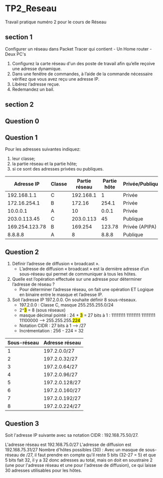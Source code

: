 # TP2_Reseau
Travail pratique numéro 2 pour le cours de Réseau

## section 1
Configurer un réseau dans Packet Tracer qui contient
    - Un Home router
    - Deux PC's
    
1.	Configurez la carte réseau d'un des poste de travail afin qu’elle reçoive une adresse dynamique.
2.	Dans une fenêtre de commandes, à l’aide de la commande nécessaire vérifiez que vous avez reçu une adresse IP.
3.	Libérez l’adresse reçue.
4.	Redemandez un bail.


## section 2


## Question 0


## Question 1
Pour les adresses suivantes indiquez:

1. leur classe;
2. la partie réseau et la partie hôte;
3. si ce sont des adresses privées ou publiques.

| Adresse IP      | Classe | Partie réseau | Partie hôte | Privée/Publique |
|-----------------|--------|---------------|-------------|-----------------|
| 192.168.1.1     | C      | 192.168.1     | 1           | Privée          |
| 172.16.254.1    | B      | 172.16        | 254.1       | Privée          |
| 10.0.0.1        | A      | 10            | 0.0.1       | Privée          |
| 203.0.113.45    | C      | 203.0.113     | 45          | Publique        |
| 169.254.123.78  | B      | 169.254       | 123.78      | Privée (APIPA)  |
| 8.8.8.8         | A      | 8             | 8.8.8       | Publique        |


## Question 2 
1.	Définir l’adresse de diffusion « broadcast ».
    - L’adresse de diffusion « broadcast » est la dernière adresse d’un sous-réseau qui permet de communiquer à tous les hôtes.
2.	Quelle est l’opération effectuée sur une adresse pour déterminer l’adresse de réseau ?
    - Pour déterminer l’adresse réseau, on fait une opération ET Logique en binaire entre le masque et l’adresse IP.  
3.	Soit l’adresse IP 197.2.0.0. On souhaite définir 8 sous-réseaux.
    - 197.2.0.0 : Classe C, masque 255.255.255.0/24
    - 2^<mark>3</mark> = 8 (sous réseaux)
    - masque décimal pointé : 24 + <mark>3</mark> = 27 bits à 1 : 11111111 11111111 11111111 11100000 --> 255.255.255.<mark>224</mark>
    - Notation CIDR : 27 bits à 1 --­> /27
    - Incrémentation : 256 - 224 = 32
      
| Sous-réseau | Adresse réseau |
|-------------|----------------|
| 1           | 197.2.0.0/27   |
| 2           | 197.2.0.32/27  |
| 3           | 197.2.0.64/27  |
| 4           | 197.2.0.96/27  |
| 5           | 197.2.0.128/27 |
| 6           | 197.2.0.160/27 |
| 7           | 197.2.0.192/27 |
| 8           | 197.2.0.224/27 |



## Question 3

Soit l'adresse IP suivante avec sa notation CIDR : 192.168.75.50/27.

L'adresse réseau est 192.168.75.0/27
L'adresse de diffusion est 192.168.75.31/27
Nombre d'hôtes possibles (30) : Avec un masque de sous-réseau de /27, il faut prendre en compte qu'il reste 5 bits (32-27 = 5) et que
5 bits fait 32, il y a 32 donc adresses au total, 
mais on doit en soustraire 2 (une pour l'adresse réseau et une pour l'adresse de diffusion), ce qui laisse 30 adresses utilisables pour les hôtes.






